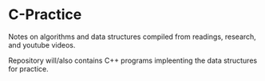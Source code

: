 # C-Practice

Notes on algorithms and data structures compiled from readings, research, and youtube videos.

Repository will/also contains C++ programs impleenting the data structures for practice.
